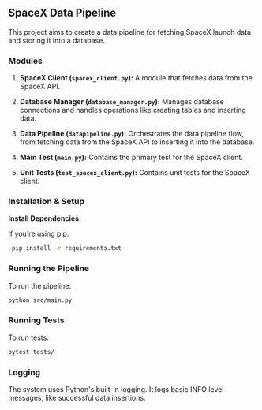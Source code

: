## SpaceX Data Pipeline

This project aims to create a data pipeline for fetching SpaceX launch data and storing it into a database.

### Modules

1. **SpaceX Client (`spacex_client.py`):**
   A module that fetches data from the SpaceX API.
   
2. **Database Manager (`database_manager.py`):**
   Manages database connections and handles operations like creating tables and inserting data.
   
3. **Data Pipeline (`datapipeline.py`):**
   Orchestrates the data pipeline flow, from fetching data from the SpaceX API to inserting it into the database.

4. **Main Test (`main.py`):**
   Contains the primary test for the SpaceX client.

5. **Unit Tests (`test_spacex_client.py`):**
   Contains unit tests for the SpaceX client.

### Installation & Setup

**Install Dependencies:**
    
If you're using pip:

   ```bash
    pip install -r requirements.txt
  ```

### Running the Pipeline

To run the pipeline:
```bash
python src/main.py
```

### Running Tests

To run tests:
```bash
pytest tests/
```

### Logging

The system uses Python's built-in logging. It logs basic INFO level messages, like successful data insertions.